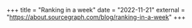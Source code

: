 +++
title = "Ranking in a week"
date = "2022-11-21"
external = "https://about.sourcegraph.com/blog/ranking-in-a-week"
+++
